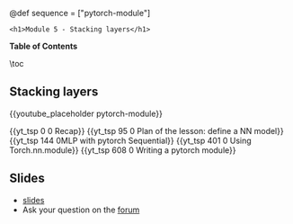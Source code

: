 @def sequence = ["pytorch-module"]

~~~
<h1>Module 5 - Stacking layers</h1>
~~~

**Table of Contents**

\toc


## Stacking layers

{{youtube_placeholder pytorch-module}}

{{yt_tsp 0 0 Recap}}
{{yt_tsp 95 0 Plan of the lesson: define a NN model}}
{{yt_tsp 144 0MLP with pytorch Sequential}}
{{yt_tsp 401 0 Using Torch.nn.module}}
{{yt_tsp 608 0 Writing a pytorch module}}

## Slides

- [slides](https://dataflowr.github.io/slides/module5.html)
- Ask your question on the [forum](https://forum.dataflowr.com/) 